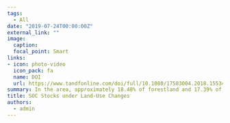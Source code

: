 ```yaml
---
tags:
  - All
date: "2019-07-24T00:00:00Z"
external_link: ""
image:
  caption: 
  focal_point: Smart
links:
- icon: photo-video
  icon_pack: fa
  name: DOI
  url: https://www.tandfonline.com/doi/full/10.1080/17583004.2018.1553434
summary: In the area, approximately 18.48% of forestland and 17.39% of wetland has been brought into cultivation. The authors estimate that this has led to a loss of SOCS from forestland topsoil of 22,860 Mg C. The SOCS loss from wetland topsoil was not as great, at 4193 Mg C, but this was due to the area not being as large. 
title: SOC Stocks under Land-Use Changes
authors: 
  - admin
---
```

